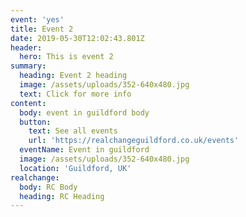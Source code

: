 ```yaml
---
event: 'yes'
title: Event 2
date: 2019-05-30T12:02:43.801Z
header:
  hero: This is event 2
summary:
  heading: Event 2 heading
  image: /assets/uploads/352-640x480.jpg
  text: Click for more info
content:
  body: event in guildford body
  button:
    text: See all events
    url: 'https://realchangeguildford.co.uk/events'
  eventName: Event in guildford
  image: /assets/uploads/352-640x480.jpg
  location: 'Guildford, UK'
realchange:
  body: RC Body
  heading: RC Heading
---
```


